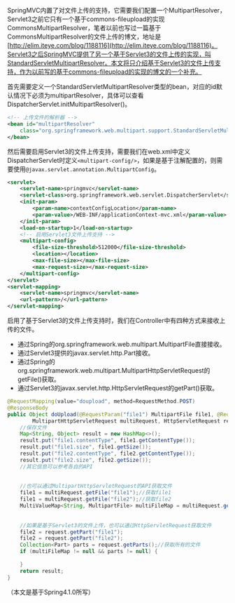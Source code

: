 SpringMVC内置了对文件上传的支持，它需要我们配置一个MultipartResolver，Servlet3之前它只有一个基于commons-fileupload的实现CommonsMultipartResolver，笔者以前也写过一篇基于CommonsMultipartResolver的文件上传的博文，地址是[http://elim.iteye.com/blog/1188116](http://elim.iteye.com/blog/1188116)。Servlet3之后SpringMVC提供了另一个基于Servlet3的文件上传的实现，叫StandardServletMultipartResolver。本文将只介绍基于Servlet3的文件上传支持，作为以前写的基于commons-fileupload的实现的博文的一个补充。

首先需要定义一个StandardServletMultipartResolver类型的bean，对应的id默认情况下必须为multipartResolver，具体可以查看DispatcherServlet.initMultipartResolver()。
```xml
<!-- 上传文件的解析器 -->
<bean id="multipartResolver"
    class="org.springframework.web.multipart.support.StandardServletMultipartResolver">
</bean>
```

然后需要启用Servlet3的文件上传支持，需要我们在web.xml中定义DispatcherServlet时定义`<multipart-config/>`，如果是基于注解配置的，则需要使用`@javax.servlet.annotation.MultipartConfig`。
```xml
<servlet>
    <servlet-name>springmvc</servlet-name>
    <servlet-class>org.springframework.web.servlet.DispatcherServlet</servlet-class>
    <init-param>
        <param-name>contextConfigLocation</param-name>
        <param-value>/WEB-INF/applicationContext-mvc.xml</param-value>
    </init-param>
    <load-on-startup>1</load-on-startup>
    <!-- 启用Servlet3文件上传支持 -->
    <multipart-config>
        <file-size-threshold>512000</file-size-threshold>
        <location></location>
        <max-file-size></max-file-size>
        <max-request-size></max-request-size>
    </multipart-config>
</servlet>
<servlet-mapping>
    <servlet-name>springmvc</servlet-name>
    <url-pattern>/</url-pattern>
</servlet-mapping>
```

启用了基于Servlet3的文件上传支持时，我们在Controller中有四种方式来接收上传的文件。
* 通过Spring的org.springframework.web.multipart.MultipartFile直接接收。
* 通过Servlet3提供的javax.servlet.http.Part接收。
* 通过Spring的org.springframework.web.multipart.MultipartHttpServletRequest的getFile()获取。
* 通过Servlet3的javax.servlet.http.HttpServletRequest的getPart()获取。

```java
@RequestMapping(value="doupload", method=RequestMethod.POST)
@ResponseBody
public Object doUpload(@RequestParam("file1") MultipartFile file1, @RequestParam("file2") Part file2,
        MultipartHttpServletRequest multiRequest, HttpServletRequest request) throws Exception {
    //保存文件
    Map<String, Object> result = new HashMap<>();
    result.put("file1.contentType", file1.getContentType());
    result.put("file1.size", file1.getSize());
    result.put("file2.contentType", file2.getContentType());
    result.put("file2.size", file2.getSize());
    //其它信息可以参考各自的API
    
    
    //也可以通过MultipartHttpServletRequest的API获取文件
    file1 = multiRequest.getFile("file1");//获取file1
    file1 = multiRequest.getFile("file2");//获取file2
    MultiValueMap<String, MultipartFile> multiFileMap = multiRequest.getMultiFileMap();//所有的文件
    
    
    //如果是基于Servlet3的文件上传，也可以通过HttpServletRequest获取文件
    file2 = request.getPart("file1");
    file2 = request.getPart("file2");
    Collection<Part> parts = request.getParts();//获取所有的文件
    if (multiFileMap != null && parts != null) {
        
    }
    return result;
}
```

（本文是基于Spring4.1.0所写）

